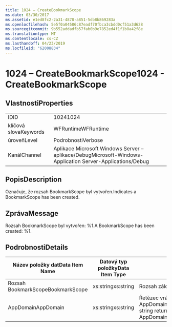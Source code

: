 ```yaml
---
title: 1024 – CreateBookmarkScope
ms.date: 03/30/2017
ms.assetid: e1ed8fc2-2a31-4878-a851-5db8b869283a
ms.openlocfilehash: 5e5f0a04586c87eadf70fbca3cbdd0cf51a3d628
ms.sourcegitcommit: 9b552addadfb57fab0b9e7852ed4f1f1b8a42f8e
ms.translationtype: MT
ms.contentlocale: cs-CZ
ms.lasthandoff: 04/23/2019
ms.locfileid: "62008834"
---
```

# <a name="1024---createbookmarkscope"></a><span data-ttu-id="b0a3c-102">1024 – CreateBookmarkScope</span><span class="sxs-lookup"><span data-stu-id="b0a3c-102">1024 - CreateBookmarkScope</span></span>
## <a name="properties"></a><span data-ttu-id="b0a3c-103">Vlastnosti</span><span class="sxs-lookup"><span data-stu-id="b0a3c-103">Properties</span></span>  
  
|||  
|-|-|  
|<span data-ttu-id="b0a3c-104">ID</span><span class="sxs-lookup"><span data-stu-id="b0a3c-104">ID</span></span>|<span data-ttu-id="b0a3c-105">1024</span><span class="sxs-lookup"><span data-stu-id="b0a3c-105">1024</span></span>|  
|<span data-ttu-id="b0a3c-106">klíčová slova</span><span class="sxs-lookup"><span data-stu-id="b0a3c-106">Keywords</span></span>|<span data-ttu-id="b0a3c-107">WFRuntime</span><span class="sxs-lookup"><span data-stu-id="b0a3c-107">WFRuntime</span></span>|  
|<span data-ttu-id="b0a3c-108">úroveň</span><span class="sxs-lookup"><span data-stu-id="b0a3c-108">Level</span></span>|<span data-ttu-id="b0a3c-109">Podrobnosti</span><span class="sxs-lookup"><span data-stu-id="b0a3c-109">Verbose</span></span>|  
|<span data-ttu-id="b0a3c-110">Kanál</span><span class="sxs-lookup"><span data-stu-id="b0a3c-110">Channel</span></span>|<span data-ttu-id="b0a3c-111">Aplikace Microsoft Windows Server – aplikace/Debug</span><span class="sxs-lookup"><span data-stu-id="b0a3c-111">Microsoft-Windows-Application Server-Applications/Debug</span></span>|  
  
## <a name="description"></a><span data-ttu-id="b0a3c-112">Popis</span><span class="sxs-lookup"><span data-stu-id="b0a3c-112">Description</span></span>  
 <span data-ttu-id="b0a3c-113">Označuje, že rozsah BookmarkScope byl vytvořen.</span><span class="sxs-lookup"><span data-stu-id="b0a3c-113">Indicates a BookmarkScope has been created.</span></span>  
  
## <a name="message"></a><span data-ttu-id="b0a3c-114">Zpráva</span><span class="sxs-lookup"><span data-stu-id="b0a3c-114">Message</span></span>  
 <span data-ttu-id="b0a3c-115">Rozsah BookmarkScope byl vytvořen: %1.</span><span class="sxs-lookup"><span data-stu-id="b0a3c-115">A BookmarkScope has been created: %1.</span></span>  
  
## <a name="details"></a><span data-ttu-id="b0a3c-116">Podrobnosti</span><span class="sxs-lookup"><span data-stu-id="b0a3c-116">Details</span></span>  
  
|<span data-ttu-id="b0a3c-117">Název položky dat</span><span class="sxs-lookup"><span data-stu-id="b0a3c-117">Data Item Name</span></span>|<span data-ttu-id="b0a3c-118">Datový typ položky</span><span class="sxs-lookup"><span data-stu-id="b0a3c-118">Data Item Type</span></span>|<span data-ttu-id="b0a3c-119">Popis</span><span class="sxs-lookup"><span data-stu-id="b0a3c-119">Description</span></span>|  
|--------------------|--------------------|-----------------|  
|<span data-ttu-id="b0a3c-120">Rozsah BookmarkScope</span><span class="sxs-lookup"><span data-stu-id="b0a3c-120">BookmarkScope</span></span>|<span data-ttu-id="b0a3c-121">xs:string</span><span class="sxs-lookup"><span data-stu-id="b0a3c-121">xs:string</span></span>|<span data-ttu-id="b0a3c-122">Rozsah záložky.</span><span class="sxs-lookup"><span data-stu-id="b0a3c-122">The scope of the bookmark.</span></span>|  
|<span data-ttu-id="b0a3c-123">AppDomain</span><span class="sxs-lookup"><span data-stu-id="b0a3c-123">AppDomain</span></span>|<span data-ttu-id="b0a3c-124">xs:string</span><span class="sxs-lookup"><span data-stu-id="b0a3c-124">xs:string</span></span>|<span data-ttu-id="b0a3c-125">Řetězec vrácený funkcí AppDomain.CurrentDomain.FriendlyName.</span><span class="sxs-lookup"><span data-stu-id="b0a3c-125">The string returned by AppDomain.CurrentDomain.FriendlyName.</span></span>|
